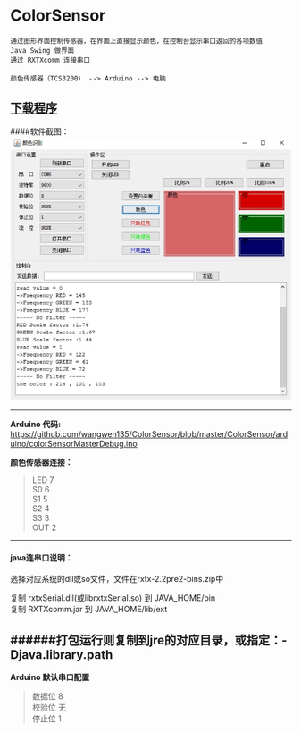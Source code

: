# ColorSensor


    通过图形界面控制传感器，在界面上直接显示颜色，在控制台显示串口返回的各项数值
    Java Swing 做界面
    通过 RXTXcomm 连接串口
    
    颜色传感器（TCS3200） --> Arduino --> 电脑


[下载程序](https://github.com/wangwen135/ColorSensor/blob/master/ColorSensor/release/ColorSensor-0.1.zip)
---

####软件截图：  
![image](https://github.com/wangwen135/ColorSensor/blob/master/ColorSensor/image/%E8%BD%AF%E4%BB%B6%E6%88%AA%E5%9B%BE.jpg)

---

**Arduino 代码:**  
https://github.com/wangwen135/ColorSensor/blob/master/ColorSensor/arduino/colorSensorMasterDebug.ino
  
**颜色传感器连接：**
>LED 7  
>S0  6  
>S1  5  
>S2  4  
>S3  3  
>OUT 2  

---

#### java连串口说明：  
选择对应系统的dll或so文件，文件在rxtx-2.2pre2-bins.zip中

复制 rxtxSerial.dll(或librxtxSerial.so) 到 JAVA_HOME/bin  
复制 RXTXcomm.jar 到 JAVA_HOME/lib/ext  

######打包运行则复制到jre的对应目录，或指定：-Djava.library.path
---
**Arduino 默认串口配置**  
>数据位 8  
>校验位 无  
>停止位 1  



